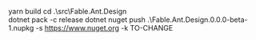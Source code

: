 yarn build
cd .\src\Fable.Ant.Design\
dotnet pack -c release
dotnet nuget push .\Fable.Ant.Design.0.0.0-beta-1.nupkg -s https://www.nuget.org -k TO-CHANGE
